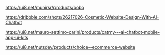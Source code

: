 https://ui8.net/munirsr/products/bobo

https://dribbble.com/shots/26217026-Cosmetic-Website-Design-With-AI-Chatbot 

https://ui8.net/mauro-settimo-carini/products/catmy---ai-chatbot-mobile-app-ui-kits

https://ui8.net/nutsdev/products/choice--ecommerce-website
